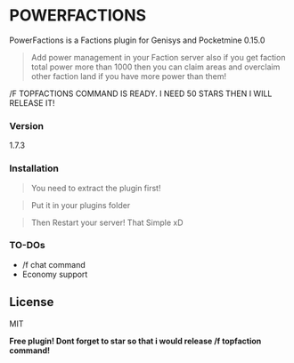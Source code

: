 # POWERFACTIONS
PowerFactions is a Factions plugin for Genisys and Pocketmine 0.15.0

> Add power management in your Faction server also if you get faction total power more than 1000 then you can claim areas and overclaim other faction land if you have more power than them!

/F TOPFACTIONS COMMAND IS READY. I NEED 50 STARS THEN I WILL RELEASE IT!

### Version
1.7.3
### Installation

>You need to extract the plugin first!

>Put it in your plugins folder

>Then Restart your server! That Simple xD

### TO-DOs

 - /f chat command
 - Economy support

License
----

MIT


**Free plugin! Dont forget to star so that i would release /f topfaction command!**
